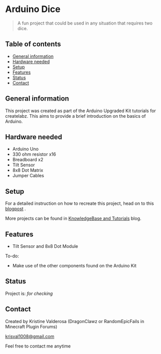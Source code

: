 # Arduino Dice
> A fun project that could be used in any situation that requires two dice.

## Table of contents
* [General information](#general-information)
* [Hardware needed](#hardware-needed)
* [Setup](#setup)
* [Features](#features)
* [Status](#status)
* [Contact](#contact)

## General information
This project was created as part of the Arduino Upgraded Kit tutorials for createlabz. This aims to provide a brief introduction on the basics of Arduino.

## Hardware needed
* Arduino Uno
* 330 ohm resistor x16
* Breadboard x2
* Tilt Sensor
* 8x8 Dot Matrix
* Jumper Cables

## Setup
For a detailed instruction on how to recreate this project, head on to this [blogpost](LINK) .

More projects can be found in [KnowledgeBase and Tutorials](https://store.createlabz.com/blogs/createlabz-tutorials) blog.

## Features
* Tilt Sensor and 8x8 Dot Module

To-do:
* Make use of the other components found on the Arduino Kit

## Status
Project is: _for checking_

## Contact
Created by Kristine Valderosa (DragonClawz or RandomEpicFails in Minecraft Plugin Forums)

krisval1008@gmail.com

Feel free to contact me anytime 
